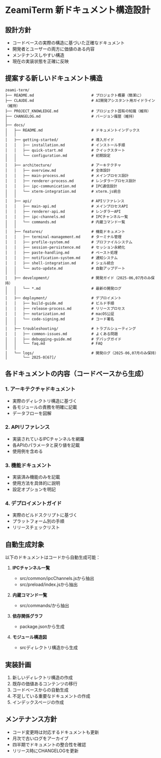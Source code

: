 # ZeamiTerm 新ドキュメント構造設計

## 設計方針
- コードベースの実際の構造に基づいた正確なドキュメント
- 開発者とユーザーの両方に価値のある内容
- メンテナンスしやすい構造
- 現在の実装状態を正確に反映

## 提案する新しいドキュメント構造

```
zeami-term/
├── README.md                          # プロジェクト概要（簡潔に）
├── CLAUDE.md                          # AI開発アシスタント用ガイドライン（維持）
├── PROJECT_KNOWLEDGE.md               # プロジェクト固有の知識（維持）
├── CHANGELOG.md                       # バージョン履歴（維持）
│
├── docs/
│   ├── README.md                      # ドキュメントインデックス
│   │
│   ├── getting-started/               # 導入ガイド
│   │   ├── installation.md            # インストール手順
│   │   ├── quick-start.md             # クイックスタート
│   │   └── configuration.md           # 初期設定
│   │
│   ├── architecture/                  # アーキテクチャ
│   │   ├── overview.md                # 全体設計
│   │   ├── main-process.md            # メインプロセス設計
│   │   ├── renderer-process.md        # レンダラープロセス設計
│   │   ├── ipc-communication.md       # IPC通信設計
│   │   └── xterm-integration.md       # xterm.js統合
│   │
│   ├── api/                           # APIリファレンス
│   │   ├── main-api.md                # メインプロセスAPI
│   │   ├── renderer-api.md            # レンダラーAPI
│   │   ├── ipc-channels.md            # IPCチャンネル一覧
│   │   └── commands.md                # 内蔵コマンド一覧
│   │
│   ├── features/                      # 機能ドキュメント
│   │   ├── terminal-management.md     # ターミナル管理
│   │   ├── profile-system.md          # プロファイルシステム
│   │   ├── session-persistence.md     # セッション永続化
│   │   ├── paste-handling.md          # ペースト処理
│   │   ├── notification-system.md     # 通知システム
│   │   ├── shell-integration.md       # シェル統合
│   │   └── auto-update.md             # 自動アップデート
│   │
│   ├── development/                   # 開発ガイド（2025-06,07月のみ保持）
│   │   └── *.md                       # 最新の開発ログ
│   │
│   ├── deployment/                    # デプロイメント
│   │   ├── build-guide.md             # ビルド手順
│   │   ├── release-process.md         # リリースプロセス
│   │   ├── notarization.md            # macOS公証
│   │   └── code-signing.md            # コード署名
│   │
│   ├── troubleshooting/               # トラブルシューティング
│   │   ├── common-issues.md           # よくある問題
│   │   ├── debugging-guide.md         # デバッグガイド
│   │   └── faq.md                     # FAQ
│   │
│   └── logs/                          # 開発ログ（2025-06,07月のみ保持）
│       └── 2025-0[67]/
```

## 各ドキュメントの内容（コードベースから生成）

### 1. アーキテクチャドキュメント
- 実際のディレクトリ構造に基づく
- 各モジュールの責務を明確に記載
- データフローを図解

### 2. APIリファレンス
- 実装されているIPCチャンネルを網羅
- 各APIのパラメータと戻り値を記載
- 使用例を含める

### 3. 機能ドキュメント
- 実装済み機能のみを記載
- 使用方法を具体的に説明
- 設定オプションを明記

### 4. デプロイメントガイド
- 実際のビルドスクリプトに基づく
- プラットフォーム別の手順
- リリースチェックリスト

## 自動生成対象

以下のドキュメントはコードから自動生成可能：

1. **IPCチャンネル一覧**
   - src/common/ipcChannels.jsから抽出
   - src/preload/index.jsから抽出

2. **内蔵コマンド一覧**
   - src/commands/から抽出

3. **依存関係グラフ**
   - package.jsonから生成

4. **モジュール構造図**
   - srcディレクトリ構造から生成

## 実装計画

1. 新しいディレクトリ構造の作成
2. 既存の価値あるコンテンツの移行
3. コードベースからの自動生成
4. 不足している重要なドキュメントの作成
5. インデックスページの作成

## メンテナンス方針

- コード変更時は対応するドキュメントも更新
- 月次で古いログをアーカイブ
- 四半期でドキュメントの整合性を確認
- リリース時にCHANGELOGを更新